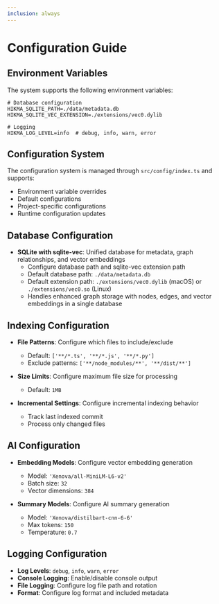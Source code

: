 ```yaml
---
inclusion: always
---
```


# Configuration Guide

## Environment Variables

The system supports the following environment variables:

```
# Database configuration
HIKMA_SQLITE_PATH=./data/metadata.db
HIKMA_SQLITE_VEC_EXTENSION=./extensions/vec0.dylib

# Logging
HIKMA_LOG_LEVEL=info  # debug, info, warn, error
```

## Configuration System

The configuration system is managed through `src/config/index.ts` and supports:

- Environment variable overrides
- Default configurations
- Project-specific configurations
- Runtime configuration updates

## Database Configuration

- **SQLite with sqlite-vec**: Unified database for metadata, graph relationships, and vector embeddings
  - Configure database path and sqlite-vec extension path
  - Default database path: `./data/metadata.db`
  - Default extension path: `./extensions/vec0.dylib` (macOS) or `./extensions/vec0.so` (Linux)
  - Handles enhanced graph storage with nodes, edges, and vector embeddings in a single database

## Indexing Configuration

- **File Patterns**: Configure which files to include/exclude
  - Default: `['**/*.ts', '**/*.js', '**/*.py']`
  - Exclude patterns: `['**/node_modules/**', '**/dist/**']`

- **Size Limits**: Configure maximum file size for processing
  - Default: `1MB`

- **Incremental Settings**: Configure incremental indexing behavior
  - Track last indexed commit
  - Process only changed files

## AI Configuration

- **Embedding Models**: Configure vector embedding generation
  - Model: `'Xenova/all-MiniLM-L6-v2'`
  - Batch size: `32`
  - Vector dimensions: `384`

- **Summary Models**: Configure AI summary generation
  - Model: `'Xenova/distilbart-cnn-6-6'`
  - Max tokens: `150`
  - Temperature: `0.7`

## Logging Configuration

- **Log Levels**: `debug`, `info`, `warn`, `error`
- **Console Logging**: Enable/disable console output
- **File Logging**: Configure log file path and rotation
- **Format**: Configure log format and included metadata
